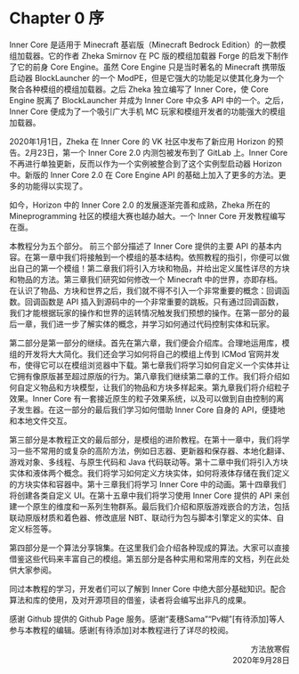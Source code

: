  # Chapter 0 序
 
Inner Core 是适用于 Minecraft 基岩版（Minecraft Bedrock Edition）的一款模组加载器。它的作者 Zheka Smirnov 在 PC 版的模组加载器 Forge 的启发下制作了它的前身 Core Engine。虽然 Core Engine 只是当时著名的 Minecraft 携带版启动器 BlockLauncher 的一个 ModPE，但是它强大的功能足以使其化身为一个聚合各种模组的模组加载器。之后 Zheka 独立编写了 Inner Core，使 Core Engine 脱离了 BlockLauncher 并成为 Inner Core 中众多 API 中的一个。之后，Inner Core 便成为了一个吸引广大手机 MC 玩家和模组开发者的功能强大的模组加载器。

2020年1月1日，Zheka 在 Inner Core 的 VK 社区中发布了新应用 Horizon 的预告。2月23日，第一个 Inner Core 2.0 内测包被发布到了 GitLab 上。Inner Core 不再进行单独更新，反而以作为一个实例被整合到了这个实例型启动器 Horizon 中。新版的 Inner Core 2.0 在 Core Engine API 的基础上加入了更多的方法。更多的功能得以实现了。
 
如今，Horizon 中的 Inner Core 2.0 的发展逐渐完善和成熟，Zheka 所在的 Mineprogramming 社区的模组大赛也越办越大。一个 Inner Core 开发教程编写在亟。
 
本教程分为五个部分。 前三个部分描述了 Inner Core 提供的主要 API 的基本内容。在第一章中我们将接触到一个模组的基本结构。依照教程的指引，你便可以做出自己的第一个模组！第二章我们将引入方块和物品，并给出定义属性详尽的方块和物品的方法。第三章我们研究如何修改一个 Minecraft 中的世界，亦即存档。在认识了物品、方块和世界之后，我们就不得不引入一个非常重要的概念：回调函数。回调函数是 API 插入到源码中的一个非常重要的跳板。只有通过回调函数，我们才能根据玩家的操作和世界的运转情况触发我们预想的操作。在第一部分的最后一章，我们进一步了解实体的概念，并学习如何通过代码控制实体和玩家。

第二部分是第一部分的继续。首先在第六章，我们便会介绍库。合理地运用库，模组的开发将大大简化。我们还会学习如何将自己的模组上传到 ICMod 官网并发布，使得它可以在模组浏览器中下载。第七章我们将学习如何自定义一个实体并让它拥有像原版甚至超过原版的行为。第八章我们继续第二章的工作。我们将介绍如何自定义物品和方块模型，让我们的物品和方块多样起来。第九章我们将介绍粒子效果。Inner Core 有一套接近原生的粒子效果系统，以及可以做到自由控制的离子发生器。在这一部分的最后我们学习如何借助 Inner Core 自身的 API，便捷地和本地文件交互。

第三部分是本教程正文的最后部分，是模组的进阶教程。在第十一章中，我们将学习一些不常用的或复杂的高阶方法，例如日志器、更新器和保存器、本地化翻译、游戏对象、多线程、与原生代码和 Java 代码联动等。第十二章中我们将引入方块实体和液体两个概念。我们将学习如何定义方块实体，如何将液体存储在我们定义的方块实体和容器中。第十三章我们将学习 Inner Core 中的动画。第十四章我们将创建各类自定义 UI。在第十五章中我们将学习使用 Inner Core 提供的 API 来创建一个原生的维度和一系列生物群系。最后我们介绍和原版游戏嵌合的方法，包括联动原版材质和着色器、修改底层 NBT、联动行为包与脚本引擎定义的实体、自定义标签等。

第四部分是一个算法分享锦集。在这里我们会介绍各种现成的算法。大家可以直接借鉴这些代码来丰富自己的模组。第五部分是各种实用和常用库的文档，列在此处供大家参阅。

同过本教程的学习，开发者们可以了解到 Inner Core 中绝大部分基础知识。配合算法和库的使用，及对开源项目的借鉴，读者将会编写出非凡的成果。

感谢 Github 提供的 Github Page 服务。感谢“麦穗Sama”“Pv糊”[有待添加]等人参与本教程的编辑。感谢[有待添加]对本教程进行了详尽的校阅。

<div style="text-align: right">方法放寒假</div>

<div style="text-align: right">2020年9月28日</div>
